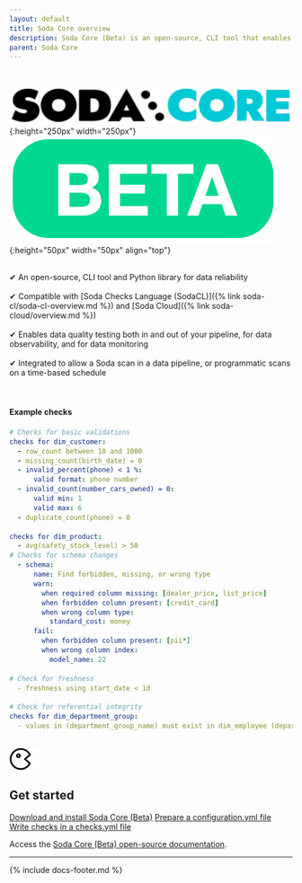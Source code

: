 ```yaml
---
layout: default
title: Soda Core overview
description: Soda Core (Beta) is an open-source, CLI tool that enables you to use the Soda Checks Language to turn user-defined input into SQL queries.
parent: Soda Core
---
```

<br />

![soda-core-logo](/assets/images/soda-core-logo.png){:height="250px" width="250px"} ![beta](/assets/images/beta.png){:height="50px" width="50px" align="top"}
<br />
<br />

&#10004;  An open-source, CLI tool and Python library for data reliability<br /> <br />
&#10004;  Compatible with [Soda Checks Language (SodaCL)]({% link soda-cl/soda-cl-overview.md %}) and [Soda Cloud]({% link soda-cloud/overview.md %}) <br /> <br />
&#10004;  Enables data quality testing both in and out of your pipeline, for data observability, and for data monitoring <br /> <br />
&#10004;  Integrated to allow a Soda scan in a data pipeline, or programmatic scans on a time-based schedule <br /> <br />
<br />

#### Example checks
```yaml
# Checks for basic validations
checks for dim_customer:
  - row_count between 10 and 1000
  - missing_count(birth_date) = 0
  - invalid_percent(phone) < 1 %:
      valid format: phone number
  - invalid_count(number_cars_owned) = 0:
      valid min: 1
      valid max: 6
  - duplicate_count(phone) = 0

checks for dim_product:
  - avg(safety_stock_level) > 50
# Checks for schema changes
  - schema:
      name: Find forbidden, missing, or wrong type
      warn:
        when required column missing: [dealer_price, list_price]
        when forbidden column present: [credit_card]
        when wrong column type:
          standard_cost: money
      fail:
        when forbidden column present: [pii*]
        when wrong column index:
          model_name: 22

# Check for freshness 
  - freshness using start_date < 1d

# Check for referential integrity
checks for dim_department_group:
  - values in (department_group_name) must exist in dim_employee (department_name)
```
<br />

<div class="docs-html-content">
    <section class="docs-section" style="padding-top:0">
        <div class="docs-section-row">
            <div class="docs-grid-3cols">
                <div>
                    <img src="/assets/images/icons/icon-pacman@2x.png" width="54" height="40">
                    <h2>Get started</h2>
                    <a href="https://docs.soda.io/soda-core/installation.html" target="_blank">Download and install Soda Core (Beta)</a> 
                    <a href="https://docs.soda.io/soda-core/configuration.html" target="_blank">Prepare a configuration.yml file</a>
                    <a href="https://docs.soda.io/soda-core/configuration.html" target="_blank">Write checks in a checks.yml file</a>
                </div>
            </div>
        </div>        
    </section>
</div>


Access the <a href="https://docs.soda.io/soda-core/overview.html" target="_blank">Soda Core (Beta) open-source documentation</a>.

---
{% include docs-footer.md %}